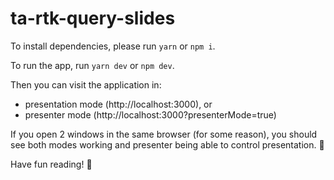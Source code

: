 # ta-rtk-query-slides

To install dependencies, please run `yarn` or `npm i`.

To run the app, run `yarn dev` or `npm dev`.

Then you can visit the application in:
- presentation mode (http://localhost:3000), or 
- presenter mode (http://localhost:3000?presenterMode=true)

If you open 2 windows in the same browser (for some reason), you should see both modes working and presenter being able to control presentation. 🎊

Have fun reading! 🚀
